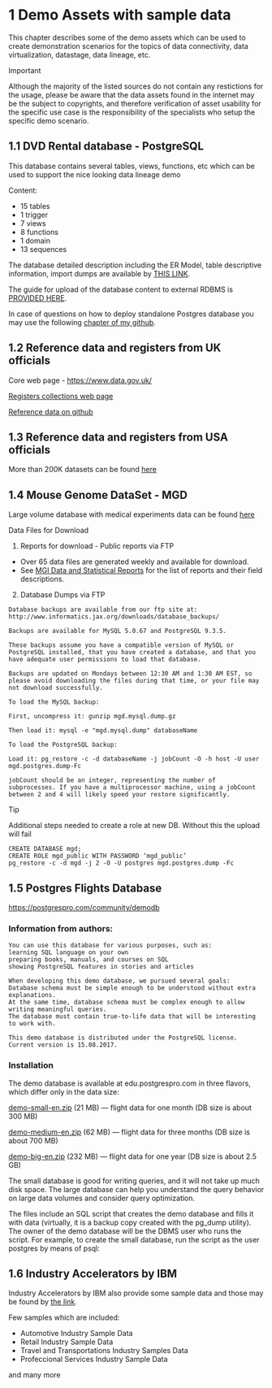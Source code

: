 # 1 Demo Assets with sample data

This chapter describes some of the demo assets which can be used to create demonstration scenarios for the topics of data connectivity, data virtualization, datastage, data lineage, etc.

> [!Important]
> Although the majority of the listed sources do not contain any restictions for the usage, please be aware that the data assets found in the internet may be the subject to copyrights, and therefore verification of asset usability for the specific use case is the responsibility of the specialists who setup the specific demo scenario.

## 1.1 DVD Rental database - PostgreSQL

This database contains several tables, views, functions, etc which can be used to support the nice looking data lineage demo

Content:

- 15 tables
- 1 trigger
- 7 views
- 8 functions
- 1 domain
- 13 sequences

The database detailed description including the ER Model, table descriptive information, import dumps are available by [THIS LINK](https://www.postgresqltutorial.com/postgresql-getting-started/postgresql-sample-database/).

The guide for upload of the database content to external RDBMS is [PROVIDED HERE](https://www.postgresqltutorial.com/postgresql-getting-started/load-postgresql-sample-database/).

In case of questions on how to deploy standalone Postgres database you may use the following [chapter of my github](https://github.com/pavel-maltsev/Databases/tree/main).

## 1.2 Reference data and registers from UK officials

Core web page - https://www.data.gov.uk/

[Registers collections web page](https://webarchive.nationalarchives.gov.uk/ukgwa/20210104110201/https:/www.registers.service.gov.uk/)

[Reference data on github](https://github.com/openregister/registers-data-archive/tree/master)

## 1.3 Reference data and registers from USA officials

More than 200K datasets can be found [here](https://catalog.data.gov/dataset?q=&sort=views_recent+desc)

## 1.4 Mouse Genome DataSet - MGD

Large volume database with medical experiments data can be found [here](https://www.informatics.jax.org/software.shtml)

Data Files for Download

1. Reports for download - Public reports via FTP

- Over 65 data files are generated weekly and available for download.
- See [MGI Data and Statistical Reports](https://www.informatics.jax.org/downloads/reports/index.html) for the list of reports and their field descriptions.

2. Database Dumps via FTP

```
Database backups are available from our ftp site at: http://www.informatics.jax.org/downloads/database_backups/

Backups are available for MySQL 5.0.67 and PostgreSQL 9.3.5.

These backups assume you have a compatible version of MySQL or PostgreSQL installed, that you have created a database, and that you have adequate user permissions to load that database.

Backups are updated on Mondays between 12:30 AM and 1:30 AM EST, so please avoid downloading the files during that time, or your file may not download successfully.

To load the MySQL backup:

First, uncompress it: gunzip mgd.mysql.dump.gz

Then load it: mysql -e "mgd.mysql.dump" databaseName

To load the PostgreSQL backup:

Load it: pg_restore -c -d databaseName -j jobCount -O -h host -U user mgd.postgres.dump-Fc

jobCount should be an integer, representing the number of subprocesses. If you have a multiprocessor machine, using a jobCount between 2 and 4 will likely speed your restore significantly.
```

> [!TIP]
> Additional steps needed to create a role at new DB. Without this the upload will fail
>
> ```
> CREATE DATABASE mgd;
> CREATE ROLE mgd_public WITH PASSWORD ‘mgd_public’
> pg_restore -c -d mgd -j 2 -O -U postgres mgd.postgres.dump -Fc
> ```

## 1.5 Postgres Flights Database

https://postgrespro.com/community/demodb

### Information from authors:

```
You can use this database for various purposes, such as:
learning SQL language on your own
preparing books, manuals, and courses on SQL
showing PostgreSQL features in stories and articles

When developing this demo database, we pursued several goals:
Database schema must be simple enough to be understood without extra explanations.
At the same time, database schema must be complex enough to allow writing meaningful queries.
The database must contain true-to-life data that will be interesting to work with.

This demo database is distributed under the PostgreSQL license. Current version is 15.08.2017.
```

### Installation

The demo database is available at edu.postgrespro.com in three flavors, which differ only in the data size:

[demo-small-en.zip](https://edu.postgrespro.com/demo-small-en.zip) (21 MB) — flight data for one month (DB size is about 300 MB)

[demo-medium-en.zip](https://edu.postgrespro.com/demo-medium-en.zip) (62 MB) — flight data for three months (DB size is about 700 MB)

[demo-big-en.zip](https://edu.postgrespro.com/demo-big-en.zip) (232 MB) — flight data for one year (DB size is about 2.5 GB)

The small database is good for writing queries, and it will not take up much disk space. The large database can help you understand the query behavior on large data volumes and consider query optimization.

The files include an SQL script that creates the demo database and fills it with data (virtually, it is a backup copy created with the pg_dump utility). The owner of the demo database will be the DBMS user who runs the script. For example, to create the small database, run the script as the user postgres by means of psql:

## 1.6 Industry Accelerators by IBM

Industry Accelerators by IBM also provide some sample data and those may be found by [the link](https://accelerator.ca.analytics.ibm.com/bi/?perspective=authoring&pathRef=.public_folders%2FIBM%2BAccelerator%2BCatalog%2FIBM%2BAccelerator%2BCatalog&id=iF7884CDF92664BD0868E68D4D06AB5D0&objRef=iF7884CDF92664BD0868E68D4D06AB5D0&action=run&format=HTML&cmPropStr=%7B%22id%22%3A%22iF7884CDF92664BD0868E68D4D06AB5D0%22%2C%22type%22%3A%22report%22%2C%22defaultName%22%3A%22IBM%20Accelerator%20Catalog%22%2C%22permissions%22%3A%5B%22execute%22%2C%22read%22%2C%22traverse%22%5D%7D).

Few samples which are included:

- Automotive Industry Sample Data
- Retail Industry Sample Data
- Travel and Transportations Industry Samples Data
- Profeccional Services Industry Sample Data

and many more
